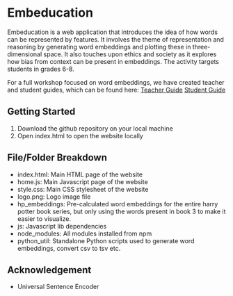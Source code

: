 # Embeducation

Embeducation is a web application that introduces the idea of how words can be represented by features. It involves the theme of representation and reasoning by generating word embeddings and plotting these in three-dimensional space.  It also touches upon ethics and society as it explores how bias from context can be present in embeddings.  The activity targets students in grades 6-8.

For a full workshop focused on word embeddings, we have created teacher and student guides, which can be found here:
[Teacher Guide](https://docs.google.com/document/d/1cynpGGOEmiPifDturp9LlT82RiwGgCv5zL5QM0zZ3os/edit?usp=sharing)
[Student Guide](https://docs.google.com/document/d/14R8Echvk32ot8cHxTmW8tK4LH0f8wEXhhBTSplbvYsk/edit?usp=sharing)

## Getting Started

1. Download the github repository on your local machine
2. Open index.html to open the website locally

## File/Folder Breakdown
* index.html: Main HTML page of the website
* home.js: Main Javascript page of the website
* style.css: Main CSS stylesheet of the website
* logo.png: Logo image file
* hp_embeddings: Pre-calculated word embeddings for the entire harry potter book series, but only using the words present in book 3 to make it easier to visualize. 
* js: Javascript lib dependencies
* node_modules: All modules installed from npm
* python_util: Standalone Python scripts used to generate word embeddings, convert csv to tsv etc.

## Acknowledgement
* Universal Sentence Encoder

